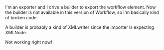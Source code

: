 I'm an exporter and I drive a builder to export the workflow element. Now the builder is not available in this version of Workflow, so I'm basically kind of broken code. 

A builder is probably a kind of XMLwriter since the importer is expecting XMLNode.

Not working right now!